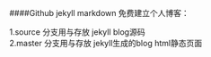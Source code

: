 ####Github jekyll markdown 免费建立个人博客：

1.source 分支用与存放 jekyll blog源码  
2.master 分支用与存放 jekyll生成的blog html静态页面
